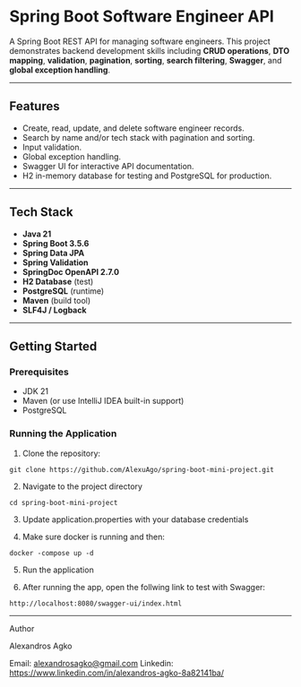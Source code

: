 # Spring Boot Software Engineer API

A Spring Boot REST API for managing software engineers. This project demonstrates backend development skills including **CRUD operations**, **DTO mapping**, **validation**, **pagination**, **sorting**, **search filtering**, **Swagger**, and **global exception handling**.

---

## Features

- Create, read, update, and delete software engineer records.
- Search by name and/or tech stack with pagination and sorting.
- Input validation.
- Global exception handling.
- Swagger UI for interactive API documentation.
- H2 in-memory database for testing and PostgreSQL for production.

---

## Tech Stack

- **Java 21**
- **Spring Boot 3.5.6**
- **Spring Data JPA**
- **Spring Validation**
- **SpringDoc OpenAPI 2.7.0**
- **H2 Database** (test)
- **PostgreSQL** (runtime)
- **Maven** (build tool)
- **SLF4J / Logback** 

---

## Getting Started

### Prerequisites

- JDK 21
- Maven (or use IntelliJ IDEA built-in support)
- PostgreSQL 

### Running the Application

1. Clone the repository:

```
git clone https://github.com/AlexuAgo/spring-boot-mini-project.git
```

2. Navigate to the project directory

```
cd spring-boot-mini-project
```

3. Update application.properties with your database credentials 


4. Make sure docker is running and then:
```
docker -compose up -d
```

5. Run the application


6. After running the app, open the follwing link to test with Swagger:
```
http://localhost:8080/swagger-ui/index.html
```

---
Author

Alexandros Agko

Email: alexandrosagko@gmail.com
Linkedin: https://www.linkedin.com/in/alexandros-agko-8a82141ba/